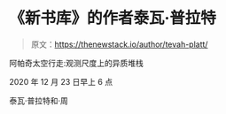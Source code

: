 # 《新书库》的作者泰瓦·普拉特

> 原文：<https://thenewstack.io/author/tevah-platt/>

阿帕奇太空行走:观测尺度上的异质堆栈

2020 年 12 月 23 日早上 6 点

泰瓦·普拉特和·周